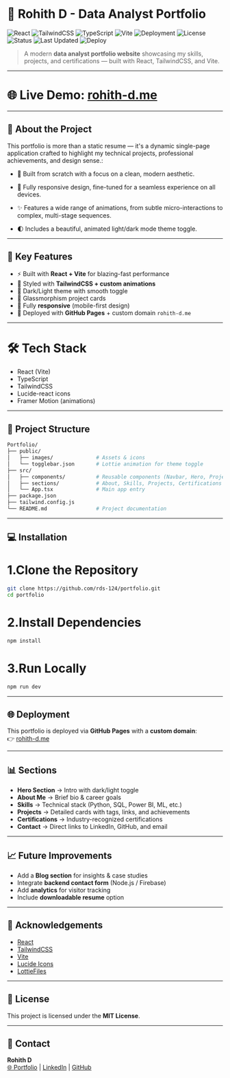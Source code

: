 # 🚀 Rohith D - Data Analyst Portfolio

![React](https://img.shields.io/badge/React-Used-blue?logo=react)
![TailwindCSS](https://img.shields.io/badge/TailwindCSS-Used-38B2AC?logo=tailwindcss)
![TypeScript](https://img.shields.io/badge/TypeScript-Used-3178C6?logo=typescript)
![Vite](https://img.shields.io/badge/Vite-Bundler-646CFF?logo=vite)
![Deployment](https://img.shields.io/badge/Deployment-GitHub%20Pages-black?logo=github)
![License](https://img.shields.io/badge/License-MIT-blueviolet)
![Status](https://img.shields.io/badge/Status-Live-brightgreen)
![Last Updated](https://img.shields.io/badge/Updated-Aug%202025-red)
![Deploy](https://github.com/rds-124/My-Portfolio/actions/workflows/deploy.yml/badge.svg)

> A modern **data analyst portfolio website** showcasing my skills, projects, and certifications — built with React, TailwindCSS, and Vite.

---
# 🌐 Live Demo:  **[rohith-d.me](https://rohith-d.me/)**

----

## 🚀 About the Project

This portfolio is more than a static resume — it's a dynamic single-page application
crafted to highlight my technical projects, professional achievements, and design sense.:

- 🎨 Built from scratch with a focus on a clean, modern aesthetic.

- 📱 Fully responsive design, fine-tuned for a seamless experience on all devices.

- ✨ Features a wide range of animations, from subtle micro-interactions to complex, multi-stage sequences.

- 🌓 Includes a beautiful, animated light/dark mode theme toggle.

---

## 🎯 Key Features

- ⚡ Built with **React + Vite** for blazing-fast performance
- 🎨 Styled with **TailwindCSS + custom animations**
- 🌌 Dark/Light theme with smooth toggle
- 🧊 Glassmorphism project cards
- 📱 Fully **responsive** (mobile-first design)
- 🚀 Deployed with **GitHub Pages** + custom domain `rohith-d.me`

---
# 🛠️ Tech Stack
- React (Vite)
- TypeScript
- TailwindCSS
- Lucide-react icons
- Framer Motion (animations)

---

## 📂 Project Structure

```bash
Portfolio/
├── public/
│   ├── images/              # Assets & icons
│   └── togglebar.json       # Lottie animation for theme toggle
├── src/
│   ├── components/          # Reusable components (Navbar, Hero, Projects, etc.)
│   ├── sections/            # About, Skills, Projects, Certifications
│   └── App.tsx              # Main app entry
├── package.json
├── tailwind.config.js
└── README.md                # Project documentation
```

---

## 💻 Installation


# 1.Clone the Repository
```bash
git clone https://github.com/rds-124/portfolio.git
cd portfolio
```

# 2.Install Dependencies
```bash
npm install
```

# 3.Run Locally
```bash
npm run dev
```

---

## 🌐 Deployment

This portfolio is deployed via **GitHub Pages** with a **custom domain**:  
👉 [rohith-d.me](https://rohith-d.me/)

---

## 📊 Sections

- **Hero Section** → Intro with dark/light toggle
- **About Me** → Brief bio & career goals
- **Skills** → Technical stack (Python, SQL, Power BI, ML, etc.)
- **Projects** → Detailed cards with tags, links, and achievements
- **Certifications** → Industry-recognized certifications
- **Contact** → Direct links to LinkedIn, GitHub, and email

---

## 📈 Future Improvements

- Add a **Blog section** for insights & case studies
- Integrate **backend contact form** (Node.js / Firebase)
- Add **analytics** for visitor tracking
- Include **downloadable resume** option

---

## 🙏 Acknowledgements

- [React](https://react.dev/)
- [TailwindCSS](https://tailwindcss.com/)
- [Vite](https://vitejs.dev/)
- [Lucide Icons](https://lucide.dev/)
- [LottieFiles](https://lottiefiles.com/)

---

## 📅 License

This project is licensed under the **MIT License**.

---

## 📧 Contact

**Rohith D**  
[🌐 Portfolio](https://rohith-d.me) | [LinkedIn](https://www.linkedin.com/in/rohith124) | [GitHub](https://github.com/rds-124)
